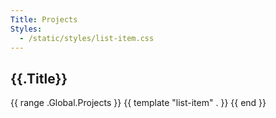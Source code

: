 ```yaml
---
Title: Projects
Styles:
  - /static/styles/list-item.css
---
```


## {{.Title}}

<!-- TODO: Link each project to an internal page that has links to the external -->

{{ range .Global.Projects }}
{{ template "list-item" . }}
{{ end }}
